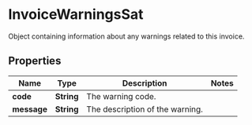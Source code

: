 

# InvoiceWarningsSat

Object containing information about any warnings related to this invoice. 

## Properties

| Name | Type | Description | Notes |
|------------ | ------------- | ------------- | -------------|
|**code** | **String** | The warning code.  |  |
|**message** | **String** | The description of the warning.  |  |



